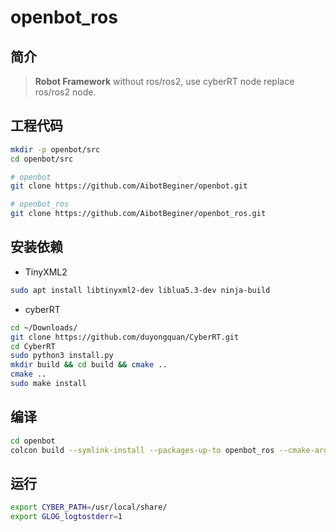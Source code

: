 # openbot_ros

## 简介

> **Robot Framework** without ros/ros2, use cyberRT node replace ros/ros2 node.



## 工程代码

```bash
mkdir -p openbot/src
cd openbot/src

# openbot
git clone https://github.com/AibotBeginer/openbot.git

# openbot_ros
git clone https://github.com/AibotBeginer/openbot_ros.git

```



## 安装依赖

* TinyXML2

```bash
sudo apt install libtinyxml2-dev liblua5.3-dev ninja-build
```

* cyberRT

```bash
cd ~/Downloads/
git clone https://github.com/duyongquan/CyberRT.git
cd CyberRT
sudo python3 install.py 
mkdir build && cd build && cmake ..
cmake ..
sudo make install
```



##  编译

```bash
cd openbot
colcon build --symlink-install --packages-up-to openbot_ros --cmake-args -G Ninja
```



## 运行

```bash
export CYBER_PATH=/usr/local/share/
export GLOG_logtostderr=1

```









